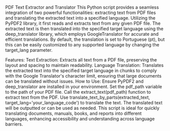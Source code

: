 PDF Text Extractor and Translator
This Python script provides a seamless integration of two powerful functionalities: 
extracting text from PDF files and translating the extracted text into a specified language. 
Utilizing the PyPDF2 library, it first reads and extracts text from any given PDF file. 
The extracted text is then translated into the specified target language using the deep_translator library,
which employs GoogleTranslator for accurate and efficient translations. By default, the translation is set to Portuguese (pt), 
but this can be easily customized to any supported language by changing the target_lang parameter.

Features:
Text Extraction: Extracts all text from a PDF file, preserving the layout and spacing to maintain readability.
Language Translation: Translates the extracted text into the specified target language in chunks to comply with the Google Translator's character limit,
ensuring that large documents can be translated without issues.
How to Use:
Ensure PyPDF2 and deep_translator are installed in your environment.
Set the pdf_path variable to the path of your PDF file.
Call the extract_text(pdf_path) function to extract text from the PDF.
Use translate_text_by_parts(extracted_text, target_lang='your_language_code') to translate the text.
The translated text will be outputted or can be used as needed.
This script is ideal for quickly translating documents, manuals, books, and reports into different languages,
enhancing accessibility and understanding across language barriers.

